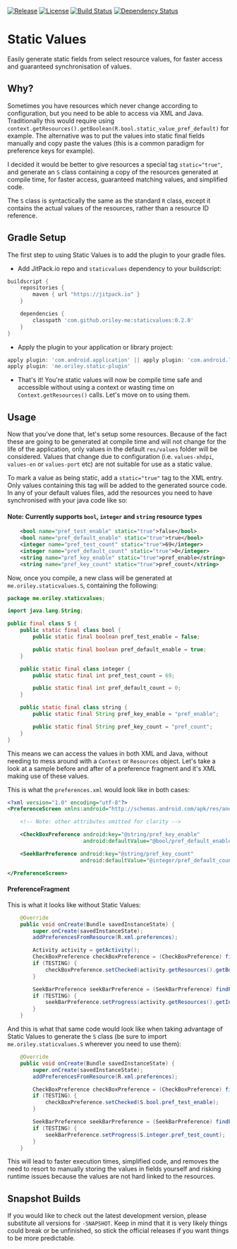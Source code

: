 [![Release](https://jitpack.io/v/com.github.oriley-me/staticvalues.svg)](https://jitpack.io/#com.github.oriley-me/staticvalues)
[![License](https://img.shields.io/badge/license-Apache%202.0-blue.svg)](http://www.apache.org/licenses/LICENSE-2.0)
[![Build Status](https://travis-ci.org/oriley-me/staticvalues.svg?branch=master)](https://travis-ci.org/oriley-me/staticvalues)
[![Dependency Status](https://www.versioneye.com/user/projects/57220410ba37ce00464dfd4d/badge.svg?style=flat)](https://www.versioneye.com/user/projects/57220410ba37ce00464dfd4d)

# Static Values

Easily generate static fields from select resource values, for faster access and guaranteed synchronisation of values.

## Why?

Sometimes you have resources which never change according to configuration, but you need to be able to access via XML
and Java. Traditionally this would require using `context.getResources().getBoolean(R.bool.static_value_pref_default)`
for example. The alternative was to put the values into static final fields manually and copy paste the values (this
is a common paradigm for preference keys for example).

I decided it would be better to give resources a special tag `static="true"`, and generate an `S` class containing a
copy of the resources generated at compile time, for faster access, guaranteed matching values, and simplified code.

The `S` class is syntactically the same as the standard `R` class, except it contains the actual values of the resources,
rather than a resource ID reference.

## Gradle Setup

The first step to using Static Values is to add the plugin to your gradle files.

 * Add JitPack.io repo and `staticvalues` dependency to your buildscript:


```gradle
buildscript {
    repositories {
        maven { url "https://jitpack.io" }
    }

    dependencies {
        classpath 'com.github.oriley-me:staticvalues:0.2.0'
    }
}
```


 * Apply the plugin to your application or library project:


```gradle
apply plugin: 'com.android.application' || apply plugin: 'com.android.library'
apply plugin: 'me.oriley.static-plugin'
```


 * That's it! You're static values will now be compile time safe and accessible without using a context or wasting
 time on `Context.getResources()` calls. Let's move on to using them.


## Usage


Now that you've done that, let's setup some resources. Because of the fact these are going to be generated at compile
time and will not change for the life of the application, only values in the default `res/values` folder will be
considered. Values that change due to configuration (i.e. `values-xhdpi`, `values-en` or `values-port` etc) are not
suitable for use as a static value.

To mark a value as being static, add a `static="true"` tag to the XML entry. Only values containing this tag will be
added to the generated source code. In any of your default values files, add the resources you need to have synchronised
with your java code like so:

#### Note: Currently supports `bool`, `integer` and `string` resource types

```xml
    <bool name="pref_test_enable" static="true">false</bool>
    <bool name="pref_default_enable" static="true">true</bool>
    <integer name="pref_test_count" static="true">69</integer>
    <integer name="pref_default_count" static="true">0</integer>
    <string name="pref_key_enable" static="true">pref_enable</string>
    <string name="pref_key_count" static="true">pref_count</string>
```


Now, once you compile, a new class will be generated at `me.oriley.staticvalues.S`, containing the following:


```java
package me.oriley.staticvalues;

import java.lang.String;

public final class S {
    public static final class bool {
        public static final boolean pref_test_enable = false;

        public static final boolean pref_default_enable = true;
    }

    public static final class integer {
        public static final int pref_test_count = 69;

        public static final int pref_default_count = 0;
    }

    public static final class string {
        public static final String pref_key_enable = "pref_enable";

        public static final String pref_key_count = "pref_count";
    }
}
```


This means we can access the values in both XML and Java, without needing to mess around with a `Context` or `Resources`
object. Let's take a look at a sample before and after of a preference fragment and it's XML making use of these values.

This is what the `preferences.xml` would look like in both cases:


```xml
<?xml version="1.0" encoding="utf-8"?>
<PreferenceScreen xmlns:android="http://schemas.android.com/apk/res/android">

    <!-- Note: other attributes omitted for clarity -->

    <CheckBoxPreference android:key="@string/pref_key_enable"
                        android:defaultValue="@bool/pref_default_enable"/>

    <SeekBarPreference android:key="@string/pref_key_count"
                       android:defaultValue="@integer/pref_default_count"/>

</PreferenceScreen>
```


#### PreferenceFragment


This is what it looks like without Static Values:


```java
    @Override
    public void onCreate(Bundle savedInstanceState) {
        super.onCreate(savedInstanceState);
        addPreferencesFromResource(R.xml.preferences);

        Activity activity = getActivity();
        CheckBoxPreference checkBoxPreference = (CheckBoxPreference) findPreference(activity.getString(R.string.pref_key_enable));
        if (TESTING) {
            checkBoxPreference.setChecked(activity.getResources().getBoolean(R.bool.pref_test_enable));
        }

        SeekBarPreference seekBarPreference = (SeekBarPreference) findPreference(activity.getString(R.string.pref_key_count));
        if (TESTING) {
            seekBarPreference.setProgress(activity.getResources().getInteger(R.integer.pref_test_count));
        }
    }
```


And this is what that same code would look like when taking advantage of Static Values to generate the `S` class
(be sure to import `me.oriley.staticvalues.S` wherever you need to use them):


```java
    @Override
    public void onCreate(Bundle savedInstanceState) {
        super.onCreate(savedInstanceState);
        addPreferencesFromResource(R.xml.preferences);

        CheckBoxPreference checkBoxPreference = (CheckBoxPreference) findPreference(S.string.pref_key_enable);
        if (TESTING) {
            checkBoxPreference.setChecked(S.bool.pref_test_enable);
        }

        SeekBarPreference seekBarPreference = (SeekBarPreference) findPreference(S.string.pref_key_count);
        if (TESTING) {
            seekBarPreference.setProgress(S.integer.pref_test_count);
        }
    }
```


This will lead to faster execution times, simplified code, and removes the need to resort to manually storing the values
in fields yourself and risking runtime issues because the values are not hard linked to the resources.


## Snapshot Builds


If you would like to check out the latest development version, please substitute all versions for `-SNAPSHOT`.
Keep in mind that it is very likely things could break or be unfinished, so stick the official releases if you want
things to be more predictable.